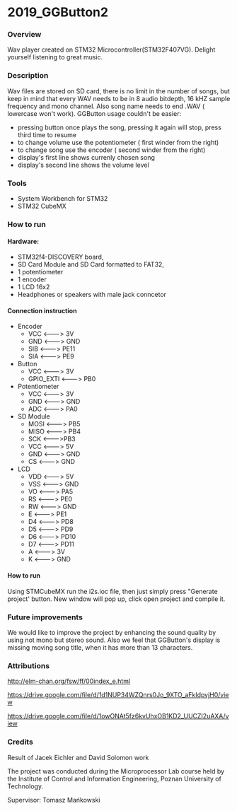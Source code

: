 # 2019_GGButton2

### Overview

Wav player created on STM32 Microcontroller(STM32F407VG). Delight yourself listening to great music. 

### Description

Wav files are stored on SD card, there is no limit in the number of songs, but keep in mind that every WAV needs to be in 8 audio bitdepth, 16 kHZ sample frequency and mono channel. Also song name needs to end .WAV ( lowercase won't work). GGButton usage couldn't be easier: 
 - pressing button once plays the song, pressing it again will stop, press third time to resume
 - to change volume use the potentiometer ( first winder from the right)
 - to change song use the encoder ( second winder from the right)
 - display's first line shows currenly chosen song
 - display's second line shows the volume level

### Tools

 - System Workbench for STM32
 - STM32 CubeMX

### How to run

#### Hardware:
 - STM32f4-DISCOVERY board,
 - SD Card Module and SD Card formatted to FAT32,
 - 1 potentiometer
 - 1 encoder
 - 1 LCD 16x2 
 - Headphones or speakers with male jack conncetor
#### Connection instruction
 - Encoder
    - VCC <---> 3V
    - GND <---> GND
    - SIB <---> PE11
    - SIA <---> PE9
 - Button
    - VCC <---> 3V
    - GPIO_EXTI <---> PB0
  - Potentiometer 
    - VCC <---> 3V
    - GND <---> GND
    - ADC <---> PA0
  - SD Module
    - MOSI <---> PB5
    - MISO <---> PB4
    - SCK <--->PB3
    - VCC <---> 5V
    - GND <---> GND
    - CS <---> GND
  - LCD
    - VDD <---> 5V
    - VSS <---> GND
    - VO <---> PA5
    - RS <---> PE0
    - RW <---> GND
    - E <---> PE1
    - D4 <---> PD8
    - D5 <---> PD9
    - D6 <---> PD10
    - D7 <---> PD11
    - A <---> 3V
    - K <---> GND

#### How to run
Using STMCubeMX run the i2s.ioc file, then just simply press "Generate project' button. New window will pop up, click open project and compile it. 

### Future improvements

We would like to improve the project by enhancing the sound quality by using not mono but stereo sound. Also we feel that GGButton's display is missing moving song title, when it has more than 13 characters. 

### Attributions

http://elm-chan.org/fsw/ff/00index_e.html

https://drive.google.com/file/d/1d1NUP34WZQnrs0Jo_9XTO_aFkIdpvjH0/view

https://drive.google.com/file/d/1owONAt5fz6kvUhxOB1KD2_UUCZI2uAXA/view


### Credits

Result of Jacek Eichler and David Solomon work 

The project was conducted during the Microprocessor Lab course held by the Institute of Control and Information Engineering, Poznan University of Technology.

Supervisor: Tomasz Mańkowski
